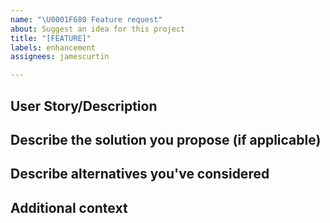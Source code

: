 ```yaml
---
name: "\U0001F680 Feature request"
about: Suggest an idea for this project
title: "[FEATURE]"
labels: enhancement
assignees: jamescurtin

---
```


## User Story/Description

<!-- A clear and concise description of what the problem is. Ex. I'm always frustrated when [...] -->

## Describe the solution you propose (if applicable)

<!-- A clear and concise description of what you want to happen. -->

## Describe alternatives you've considered

<!-- A clear and concise description of any alternative solutions or features you've considered. -->

## Additional context

<!-- Add any other context or screenshots about the feature request here. -->
